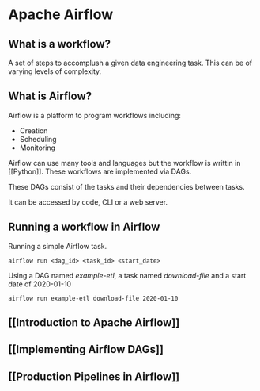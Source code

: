 # Apache Airflow
## What is a workflow?
A set of steps to accomplush a given data engineering task. This can be of varying levels of complexity.

## What is Airflow?
Airflow is a platform to program workflows including:
- Creation
- Scheduling
- Monitoring

Airflow can use many tools and languages but the workflow is writtin in [[Python]]. These workflows are implemented via DAGs.

These DAGs consist of the tasks and their dependencies between tasks.

It can be accessed by code, CLI or a web server.

## Running a workflow in Airflow
Running a simple Airflow task.

```shell
airflow run <dag_id> <task_id> <start_date>
```

Using a DAG named *example-etl*, a task named *download-file* and a start date of 2020-01-10

```shell
airflow run example-etl download-file 2020-01-10
```


## [[Introduction to Apache Airflow]]

## [[Implementing Airflow DAGs]]

## [[Production Pipelines in Airflow]]
